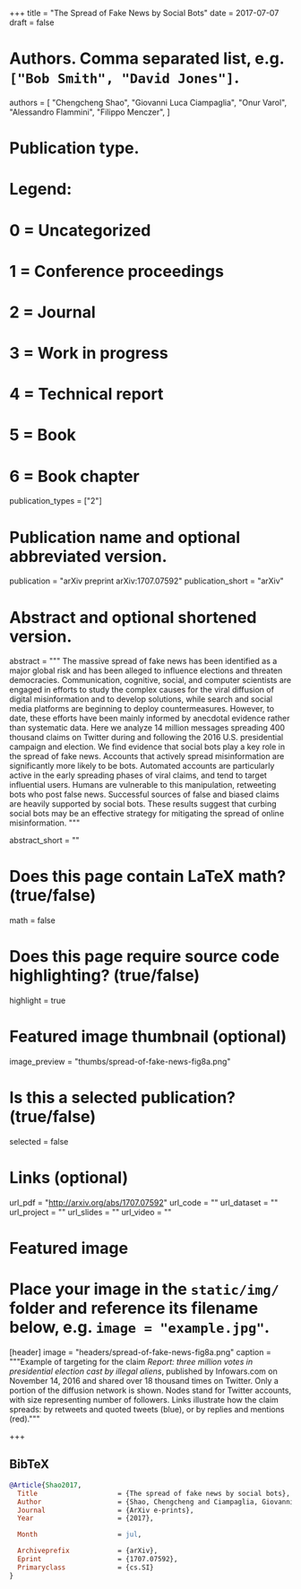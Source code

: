 +++
title = "The Spread of Fake News by Social Bots"
date = 2017-07-07
draft = false

# Authors. Comma separated list, e.g. `["Bob Smith", "David Jones"]`.
authors = [
    "Chengcheng Shao",
    "Giovanni Luca Ciampaglia",
    "Onur Varol",
    "Alessandro Flammini",
    "Filippo Menczer",
]

# Publication type.
# Legend:
# 0 = Uncategorized
# 1 = Conference proceedings
# 2 = Journal
# 3 = Work in progress
# 4 = Technical report
# 5 = Book
# 6 = Book chapter
publication_types = ["2"]

# Publication name and optional abbreviated version.
publication = "arXiv preprint arXiv:1707.07592"
publication_short = "arXiv"

# Abstract and optional shortened version.
abstract = """ The massive spread of fake news has been identified as a
major global risk and has been alleged to influence elections and threaten
democracies. Communication, cognitive, social, and computer scientists are
engaged in efforts to study the complex causes for the viral diffusion of
digital misinformation and to develop solutions, while search and social
media platforms are beginning to deploy countermeasures. However, to date,
these efforts have been mainly informed by anecdotal evidence rather than
systematic data. Here we analyze 14 million messages spreading 400 thousand
claims on Twitter during and following the 2016 U.S. presidential campaign
and election. We find evidence that social bots play a key role in the
spread of fake news. Accounts that actively spread misinformation are
significantly more likely to be bots. Automated accounts are particularly
active in the early spreading phases of viral claims, and tend to target
influential users. Humans are vulnerable to this manipulation, retweeting
bots who post false news. Successful sources of false and biased claims are
heavily supported by social bots. These results suggest that curbing social
bots may be an effective strategy for mitigating the spread of online
misinformation. """

abstract_short = ""

# Does this page contain LaTeX math? (true/false)
math = false

# Does this page require source code highlighting? (true/false)
highlight = true

# Featured image thumbnail (optional)
image_preview = "thumbs/spread-of-fake-news-fig8a.png"

# Is this a selected publication? (true/false)
selected = false

# Links (optional)
url_pdf = "http://arxiv.org/abs/1707.07592"
url_code = ""
url_dataset = ""
url_project = ""
url_slides = ""
url_video = ""

# Featured image
# Place your image in the `static/img/` folder and reference its filename below, e.g. `image = "example.jpg"`.
[header]
image = "headers/spread-of-fake-news-fig8a.png"
caption = """Example of targeting for the claim _Report: three million votes in
presidential election cast by illegal aliens_, published by
Infowars.com on November 14, 2016 and shared over 18 thousand
times on Twitter. Only a portion of the diffusion network is shown. Nodes
stand for Twitter accounts, with size representing number of followers.
Links illustrate how the claim spreads: by retweets and quoted tweets
(blue), or by replies and mentions (red)."""

+++

## BibTeX
```bibtex
@Article{Shao2017,
  Title                    = {The spread of fake news by social bots},
  Author                   = {Shao, Chengcheng and Ciampaglia, Giovanni Luca and Varol, Onur and Flammini, Alessandro and Menczer, Filippo},
  Journal                  = {ArXiv e-prints},
  Year                     = {2017},

  Month                    = jul,

  Archiveprefix            = {arXiv},
  Eprint                   = {1707.07592},
  Primaryclass             = {cs.SI}
}
```
